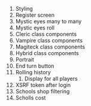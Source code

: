 1. Styling
2. Register screen
3. Mystic eyes many to many
4. Mystic eyes roll
5. Cleric class components
6. Vampire class components
7.  Magiteck class components
8.  Hybrid class components
9.  Portrait
10. End turn button
11. Rolling history
    1.  Display for all players
12. XSRF token after login
13. Schools shop filtering
14. Scholls cost
